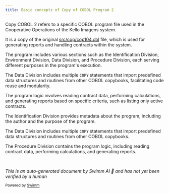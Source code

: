 ```yaml
---
title: Basic concepts of Copy of COBOL Program 2
---
```

Copy COBOL 2 refers to a specific COBOL program file used in the Cooperative Operations of the Kello Imagens system.

It is a copy of the original <SwmPath>[src/cop/cop104.cbl](src/cop/cop104.cbl)</SwmPath> file, which is used for generating reports and handling contracts within the system.

The program includes various sections such as the Identification Division, Environment Division, Data Division, and Procedure Division, each serving different purposes in the program's execution.

The Data Division includes multiple `COPY` statements that import predefined data structures and routines from other COBOL copybooks, facilitating code reuse and modularity.

The program logic involves reading contract data, performing calculations, and generating reports based on specific criteria, such as listing only active contracts.

The Identification Division provides metadata about the program, including the author and the purpose of the program.

The Data Division includes multiple `COPY` statements that import predefined data structures and routines from other COBOL copybooks.

The Procedure Division contains the program logic, including reading contract data, performing calculations, and generating reports.

&nbsp;

*This is an auto-generated document by Swimm AI 🌊 and has not yet been verified by a human*

<SwmMeta version="3.0.0" repo-id="Z2l0aHViJTNBJTNBa2VsbG8lM0ElM0Fzd2ltbWlv" repo-name="kello"><sup>Powered by [Swimm](/)</sup></SwmMeta>
